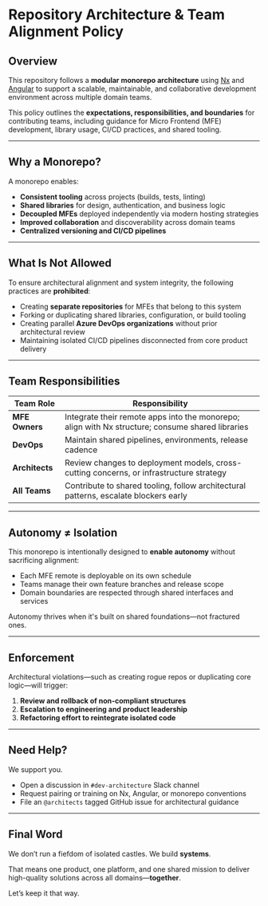 # Repository Architecture & Team Alignment Policy

## Overview

This repository follows a **modular monorepo architecture** using [Nx](https://nx.dev/) and [Angular](https://angular.io/) to support a scalable, maintainable, and collaborative development environment across multiple domain teams.

This policy outlines the **expectations, responsibilities, and boundaries** for contributing teams, including guidance for Micro Frontend (MFE) development, library usage, CI/CD practices, and shared tooling.

---

## Why a Monorepo?

A monorepo enables:

- **Consistent tooling** across projects (builds, tests, linting)
- **Shared libraries** for design, authentication, and business logic
- **Decoupled MFEs** deployed independently via modern hosting strategies
- **Improved collaboration** and discoverability across domain teams
- **Centralized versioning and CI/CD pipelines**

---

## What Is Not Allowed

To ensure architectural alignment and system integrity, the following practices are **prohibited**:

- Creating **separate repositories** for MFEs that belong to this system
- Forking or duplicating shared libraries, configuration, or build tooling
- Creating parallel **Azure DevOps organizations** without prior architectural review
- Maintaining isolated CI/CD pipelines disconnected from core product delivery

---

## Team Responsibilities

| Team Role | Responsibility |
|-----------|----------------|
| **MFE Owners** | Integrate their remote apps into the monorepo; align with Nx structure; consume shared libraries |
| **DevOps** | Maintain shared pipelines, environments, release cadence |
| **Architects** | Review changes to deployment models, cross-cutting concerns, or infrastructure strategy |
| **All Teams** | Contribute to shared tooling, follow architectural patterns, escalate blockers early |

---

## Autonomy ≠ Isolation

This monorepo is intentionally designed to **enable autonomy** without sacrificing alignment:

- Each MFE remote is deployable on its own schedule
- Teams manage their own feature branches and release scope
- Domain boundaries are respected through shared interfaces and services

Autonomy thrives when it's built on shared foundations—not fractured ones.

---

## Enforcement

Architectural violations—such as creating rogue repos or duplicating core logic—will trigger:

1. **Review and rollback of non-compliant structures**
2. **Escalation to engineering and product leadership**
3. **Refactoring effort to reintegrate isolated code**

---

## Need Help?

We support you.

- Open a discussion in `#dev-architecture` Slack channel
- Request pairing or training on Nx, Angular, or monorepo conventions
- File an `@architects` tagged GitHub issue for architectural guidance

---

## Final Word

We don’t run a fiefdom of isolated castles. We build **systems**.

That means one product, one platform, and one shared mission to deliver high-quality solutions across all domains—**together**.

Let’s keep it that way.
